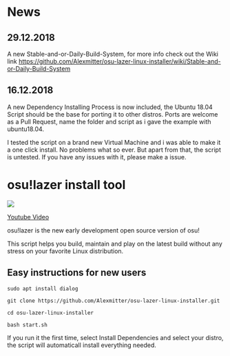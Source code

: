 # News
## 29.12.2018
A new Stable-and-or-Daily-Build-System, for more info check out the Wiki link
https://github.com/Alexmitter/osu-lazer-linux-installer/wiki/Stable-and-or-Daily-Build-System

## 16.12.2018
A new Dependency Installing Process is now included, the Ubuntu 18.04 Script should be the base for porting it to other distros.
Ports are welcome as a Pull Request, name the folder and script as i gave the example with ubuntu18.04.

I tested the script on a brand new Virtual Machine and i was able to make it a one click install. No problems what so ever. But apart from that, the script is untested. If you have any issues with it, please make a issue.

# osu!lazer install tool

![](http://alexmitter.tk/pictures/1.png)

[Youtube Video](https://www.youtube.com/watch?v=doMdNU4I-u4)

osu!lazer is the new early development open source version of osu!

This script helps you build, maintain and play on the latest build without any stress on your favorite Linux distribution.

## Easy instructions for new users

`sudo apt install dialog`

`git clone https://github.com/Alexmitter/osu-lazer-linux-installer.git`

`cd osu-lazer-linux-installer`

`bash start.sh`

If you run it the first time, select Install Dependencies and select your distro, the script will automaticall install everything needed.
